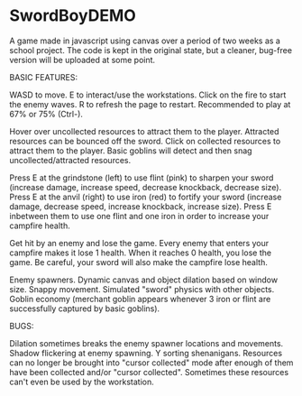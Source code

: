 # SwordBoyDEMO
A game made in javascript using canvas over a period of two weeks as a school project. 
The code is kept in the original state, but a cleaner, bug-free version will be uploaded at some point.

BASIC FEATURES:

WASD to move.
E to interact/use the workstations.
Click on the fire to start the enemy waves.
R to refresh the page to restart.
Recommended to play at 67% or 75% (Ctrl-).

Hover over uncollected resources to attract them to the player.
Attracted resources can be bounced off the sword.
Click on collected resources to attract them to the player.
Basic goblins will detect and then snag uncollected/attracted resources.

Press E at the grindstone (left) to use flint (pink) to sharpen your sword (increase damage, increase speed, decrease knockback, decrease size).
Press E at the anvil (right) to use iron (red) to fortify your sword (increase damage, decrease speed, increase knockback, increase size).
Press E inbetween them to use one flint and one iron in order to increase your campfire health.

Get hit by an enemy and lose the game.
Every enemy that enters your campfire makes it lose 1 health. When it reaches 0 health, you lose the game.
Be careful, your sword will also make the campfire lose health.

Enemy spawners.
Dynamic canvas and object dilation based on window size.
Snappy movement.
Simulated "sword" physics with other objects.
Goblin economy (merchant goblin appears whenever 3 iron or flint are successfully captured by basic goblins).

BUGS:

Dilation sometimes breaks the enemy spawner locations and movements.
Shadow flickering at enemy spawning.
Y sorting shenanigans.
Resources can no longer be brought into "cursor collected" mode after enough of them have been collected and/or "cursor collected".
Sometimes these resources can't even be used by the workstation.
